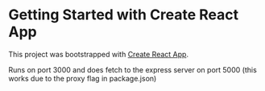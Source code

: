 # Getting Started with Create React App

This project was bootstrapped with [Create React App](https://github.com/facebook/create-react-app).

Runs on port 3000 and does fetch to the express server on port 5000 (this works due to the proxy flag in package.json)

